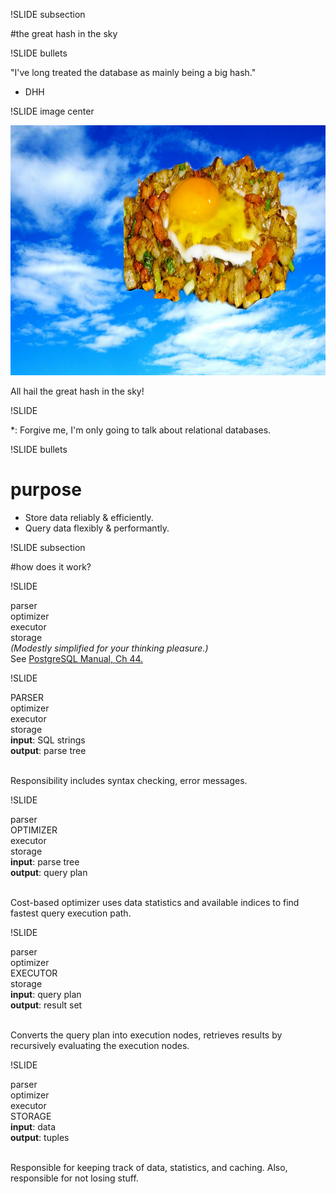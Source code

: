 !SLIDE subsection

#the great hash in the sky

!SLIDE bullets

"I've long treated the database as mainly being a big hash."
- DHH

!SLIDE image center

<img src="hits.jpg" width="800" height="400"/>

All hail the great hash in the sky!

!SLIDE

 *: Forgive me, I'm only going to talk about relational databases.

!SLIDE bullets

# purpose
* Store data reliably & efficiently.
* Query data flexibly & performantly.

!SLIDE subsection

#how does it work?

!SLIDE

<div id="layercake">
  <div>parser</div>
  <div>optimizer</div>
  <div>executor</div>
  <div>storage</div>
</div>

<div id="comments">
<i>(Modestly simplified for your thinking pleasure.)</i>
<br>
See <a href="http://www.postgresql.org/docs/9.1/static/overview.html">PostgreSQL Manual, Ch 44.</a>
</div>

!SLIDE

<div id="layercake">
  <div>PARSER</div>
  <div>optimizer</div>
  <div>executor</div>
  <div>storage</div>
</div>

<div id="comments">
<div><b>input</b>: SQL strings </div>
<div><b>output</b>: parse tree </div>
<br>
<p>
Responsibility includes syntax checking, error messages.
</p>
</div>

!SLIDE

<div id="layercake">
  <div>parser</div>
  <div>OPTIMIZER</div>
  <div>executor</div>
  <div>storage</div>
</div>

<div id="comments">
<div><b>input</b>: parse tree</div>
<div><b>output</b>: query plan</div>
<br>
<p>
Cost-based optimizer uses data statistics and available indices to find fastest query execution path.
</p>
</div>

!SLIDE

<div id="layercake">
  <div>parser</div>
  <div>optimizer</div>
  <div>EXECUTOR</div>
  <div>storage</div>
</div>

<div id="comments">
<div><b>input</b>: query plan</div>
<div><b>output</b>: result set</div>
<br>
<p>
Converts the query plan into execution nodes, retrieves results by recursively evaluating the execution nodes.
</p>
</div>

!SLIDE

<div id="layercake">
  <div>parser</div>
  <div>optimizer</div>
  <div>executor</div>
  <div>STORAGE</div>
</div>

<div id="comments">
<div><b>input</b>: data</div>
<div><b>output</b>: tuples</div>
<br>
<p>
Responsible for keeping track of data, statistics, and caching. Also, responsible for not losing stuff.
</p>
</div>

